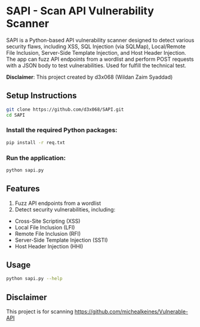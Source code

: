 # SAPI - Scan API Vulnerability Scanner

SAPI is a Python-based API vulnerability scanner designed to detect various security flaws, including XSS, SQL Injection (via SQLMap), Local/Remote File Inclusion, Server-Side Template Injection, and Host Header Injection. The app can fuzz API endpoints from a wordlist and perform POST requests with a JSON body to test vulnerabilities. Used for fulfill the technical test.

**Disclaimer**: This project created by d3x068 (Wildan Zaim Syaddad)

## Setup Instructions

```bash
git clone https://github.com/d3x068/SAPI.git
cd SAPI
```

### Install the required Python packages:

```bash
pip install -r req.txt
```

### Run the application:

```bash   
python sapi.py
```

## Features
1. Fuzz API endpoints from a wordlist
2. Detect security vulnerabilities, including:
- Cross-Site Scripting (XSS)
- Local File Inclusion (LFI)
- Remote File Inclusion (RFI)
- Server-Side Template Injection (SSTI)
- Host Header Injection (HHI)

## Usage
```bash
python sapi.py --help
```

## Disclaimer

This project is for scanning https://github.com/michealkeines/Vulnerable-API